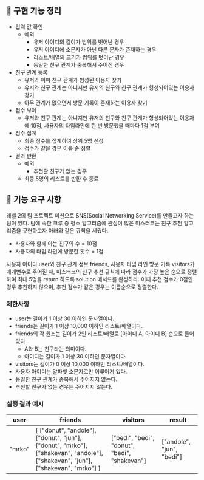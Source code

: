 ## 📃 구현 기능 정리

- 입력 값 확인
  - 예외
    - 유저 아이디의 길이가 범위를 벗어난 경우
    - 유저 아이디에 소문자가 아닌 다른 문자가 존재하는 경우
    - 리스트/배열의 크기가 범위를 벗어난 경우
    - 동일한 친구 관계가 중복해서 주어진 경우
- 친구 관계 등록
  - 유저와 이미 친구 관계가 형성된 이용자 찾기
  - 유저와 친구 관계는 아니지만 유저의 친구와 친구 관계가 형성되어있는 이용자 찾기
  - 아무 관계가 없으면서 방문 기록이 존재하는 이용자 찾기
- 점수 부여
  - 유저와 친구 관계는 아니지만 유저의 친구와 친구 관계가 형성되어있는 이용자에 10점,
    사용자의 타임라인에 한 번 방문했을 때마다 1점 부여
- 점수 집계
  - 최종 점수를 집계하여 상위 5명 선정
  - 점수가 같을 경우 이름 순 정렬
- 결과 반환
  - 예외
    - 추천할 친구가 없는 경우
  - 최종 5명의 리스트를 반환 후 종료

## 🚀 기능 요구 사항

레벨 2의 팀 프로젝트 미션으로 SNS(Social Networking Service)를 만들고자 하는 팀이 있다. 팀에 속한 크루 중 평소 알고리즘에 관심이 많은 미스터코는 친구 추천 알고리즘을 구현하고자 아래와 같은 규칙을 세웠다.

- 사용자와 함께 아는 친구의 수 = 10점 
- 사용자의 타임 라인에 방문한 횟수 = 1점

사용자 아이디 user와 친구 관계 정보 friends, 사용자 타임 라인 방문 기록 visitors가 매개변수로 주어질 때, 미스터코의 친구 추천 규칙에 따라 점수가 가장 높은 순으로 정렬하여 최대 5명을 return 하도록 solution 메서드를 완성하라. 이때 추천 점수가 0점인 경우 추천하지 않으며, 추천 점수가 같은 경우는 이름순으로 정렬한다.

### 제한사항

- user는 길이가 1 이상 30 이하인 문자열이다.
- friends는 길이가 1 이상 10,000 이하인 리스트/배열이다.
- friends의 각 원소는 길이가 2인 리스트/배열로 [아이디 A, 아이디 B] 순으로 들어있다.
  - A와 B는 친구라는 의미이다.
  - 아이디는 길이가 1 이상 30 이하인 문자열이다.
- visitors는 길이가 0 이상 10,000 이하인 리스트/배열이다.
- 사용자 아이디는 알파벳 소문자로만 이루어져 있다.
- 동일한 친구 관계가 중복해서 주어지지 않는다.
- 추천할 친구가 없는 경우는 주어지지 않는다.

### 실행 결과 예시

| user | friends | visitors | result |
| --- | --- | --- | --- |
| "mrko" | [ ["donut", "andole"], ["donut", "jun"], ["donut", "mrko"], ["shakevan", "andole"], ["shakevan", "jun"], ["shakevan", "mrko"] ] | ["bedi", "bedi", "donut", "bedi", "shakevan"] | ["andole", "jun", "bedi"] |
